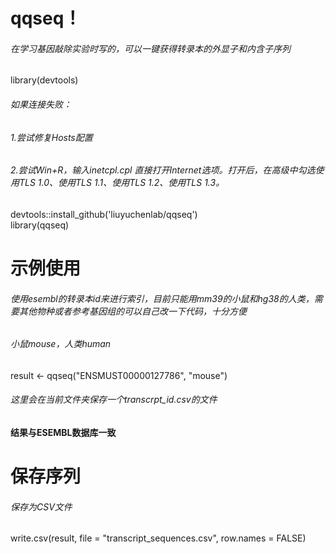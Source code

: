 # qqseq！ 
###### 在学习基因敲除实验时写的，可以一键获得转录本的外显子和内含子序列


library(devtools)  


###### 如果连接失败：  
###### 1.尝试修复Hosts配置  
###### 2.尝试Win+R，输入inetcpl.cpl 直接打开Internet选项。打开后，在高级中勾选使用TLS 1.0、使用TLS 1.1、使用TLS 1.2、使用TLS 1.3。


devtools::install_github('liuyuchenlab/qqseq')  
library(qqseq) 


# 示例使用
###### 使用esembl的转录本id来进行索引，目前只能用mm39的小鼠和hg38的人类，需要其他物种或者参考基因组的可以自己改一下代码，十分方便
###### 小鼠mouse，人类human


result <- qqseq("ENSMUST00000127786", "mouse")
###### 这里会在当前文件夹保存一个transcrpt_id.csv的文件


#### 结果与ESEMBL数据库一致



# 保存序列
###### 保存为CSV文件


write.csv(result, file = "transcript_sequences.csv", row.names = FALSE)

